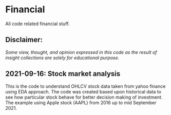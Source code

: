 # Financial
All code related financial stuff. 

## Disclaimer:
*Some view, thought, and opinion expressed in this code as the result of insight collections are solely for educational purpose.*

## 2021-09-16: Stock market analysis
This is the code to understand OHLCV stock data taken from yahoo finance using EDA approach. The code was created based upon historical data to see how particular stock behave for better decision making of investment. The example using Apple stock (AAPL) from 2016 up to mid September 2021.  
